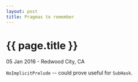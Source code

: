 ```yaml
---
layout: post
title: Pragmas to remember
---
```


{{ page.title }}
================

<p class="meta">05 Jan 2016 - Redwood City, CA</p>

`NoImplicitPrelude` -- could prove useful for `SubHask`.

